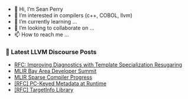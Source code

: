 - 👋 Hi, I’m Sean Perry
- 👀 I’m interested in compilers (c++, COBOL, llvm)
- 🌱 I’m currently learning ...
- 💞️ I’m looking to collaborate on ...
- 📫 How to reach me ...

<!---
s66perry/s66perry is a ✨ special ✨ repository because its `README.md` (this file) appears on your GitHub profile.
You can click the Preview link to take a look at your changes.
--->
### 📕 Latest LLVM Discourse Posts

<!-- DISCOURSE-LLVM:START -->
- [RFC: Improving Diagnostics with Template Specialization Resugaring](https://discourse.llvm.org/t/rfc-improving-diagnostics-with-template-specialization-resugaring/64294#post_6)
- [MLIR Bay Area Developer Summit](https://discourse.llvm.org/t/mlir-bay-area-developer-summit/64324#post_11)
- [MLIR Sparse Compiler Progress](https://discourse.llvm.org/t/mlir-sparse-compiler-progress/60479#post_6)
- [[RFC] PC-Keyed Metadata at Runtime](https://discourse.llvm.org/t/rfc-pc-keyed-metadata-at-runtime/64191#post_9)
- [[RFC] TargetInfo Library](https://discourse.llvm.org/t/rfc-targetinfo-library/64342#post_3)
<!-- DISCOURSE-LLVM:END -->

